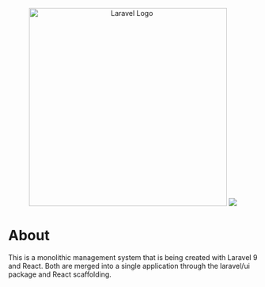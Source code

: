 <p align="center">
    <img src="https://raw.githubusercontent.com/laravel/art/master/logo-lockup/5%20SVG/2%20CMYK/1%20Full%20Color/laravel-logolockup-cmyk-red.svg" width="400" alt="Laravel Logo">
    <img src="https://cdn.jsdelivr.net/gh/devicons/devicon/icons/react/react-original-wordmark.svg" />     
</p>

# About
This is a monolithic management system that is being created with Laravel 9 and React. Both are merged into a single application through the laravel/ui package and React scaffolding.


